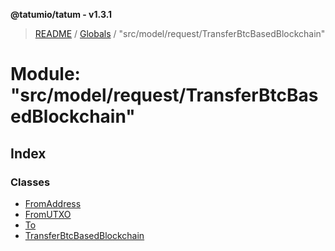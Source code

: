 **@tatumio/tatum - v1.3.1**

> [README](../README.md) / [Globals](../globals.md) / "src/model/request/TransferBtcBasedBlockchain"

# Module: "src/model/request/TransferBtcBasedBlockchain"

## Index

### Classes

* [FromAddress](../classes/_src_model_request_transferbtcbasedblockchain_.fromaddress.md)
* [FromUTXO](../classes/_src_model_request_transferbtcbasedblockchain_.fromutxo.md)
* [To](../classes/_src_model_request_transferbtcbasedblockchain_.to.md)
* [TransferBtcBasedBlockchain](../classes/_src_model_request_transferbtcbasedblockchain_.transferbtcbasedblockchain.md)

